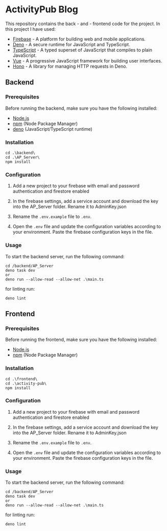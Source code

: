 # ActivityPub Blog

This repository contains the back - and - frontend code for the project.
In this project I have used:

- [Firebase](https://firebase.google.com/docs) - A platform for building web and mobile applications.
- [Deno](https://deno.land/manual) - A secure runtime for JavaScript and TypeScript.
- [TypeScript](https://www.typescriptlang.org/docs) - A typed superset of JavaScript that compiles to plain JavaScript.
- [Vue](https://vuejs.org/v2/guide/) - A progressive JavaScript framework for building user interfaces.
- [Hono](https://hono.dev/docs) - A library for managing HTTP requests in Deno.

## Backend

### Prerequisites

Before running the backend, make sure you have the following installed:

- [Node.js](https://nodejs.org)
- [npm](https://www.npmjs.com) (Node Package Manager)
- [deno](https://deno.land) (JavaScript/TypeScript runtime)

### Installation

```
cd .\backend\
cd .\AP_Server\
npm install
```

### Configuration

1. Add a new project to your firebase with email and password authentication and firestore enabled
2. In the firebase settings, add a service account and download the key into the AP_Server folder. Rename it to AdminKey.json

3. Rename the `.env.example` file to `.env`.

4. Open the `.env` file and update the configuration variables according to your environment. Paste the firebase configuration keys in the file.

### Usage

To start the backend server, run the following command:

```
cd /backend/AP_Server
deno task dev
or
deno run --allow-read --allow-net .\main.ts
```

for linting run:

```
deno lint
```

## Frontend

### Prerequisites

Before running the frontend, make sure you have the following installed:

- [Node.js](https://nodejs.org)
- [npm](https://www.npmjs.com) (Node Package Manager)

### Installation

```
cd .\frontend\
cd .\activity-pub\
npm install
```

### Configuration

1. Add a new project to your firebase with email and password authentication and firestore enabled
2. In the firebase settings, add a service account and download the key into the AP_Server folder. Rename it to AdminKey.json

3. Rename the `.env.example` file to `.env`.

4. Open the `.env` file and update the configuration variables according to your environment. Paste the firebase configuration keys in the file.

### Usage

To start the backend server, run the following command:

```
cd /backend/AP_Server
deno task dev
or
deno run --allow-read --allow-net .\main.ts
```

for linting run:

```
deno lint
```
